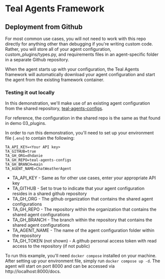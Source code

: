 # Teal Agents Framework
## Deployment from Github
For most common use cases, you will not need to work with this repo directly
for anything other than debugging if you're writing custom code. Rather, you
will store all of your agent configuration, custom_plugins/types.py, and
requirements files in an agent-specific folder in a separate Github repository.

When the agent starts up with your configuration, the Teal Agents framework will
automatically download your agent configuration and start the agent from the
existing framework container.

### Testing it out locally
In this demonstration, we'll make use of an existing agent configuration from
the shared repository,
[teal-agents-configs](https://github.com/dhdanie/teal-agents-configs).

For reference, the configuration in the shared repo is the same as that found in
demo 03_plugins.

In order to run this demonstration, you'll need to set up your environment file
(`.env`) to contain the following:
```text
TA_API_KEY=<Your API key>
TA_GITHUB=true
TA_GH_ORG=dhdanie
TA_GH_REPO=teal-agents-configs
TA_GH_BRANCH=main
TA_AGENT_NAME=ChatWeatherAgent
```

* TA_API_KEY - Same as for other use cases, enter your appropriate API key
* TA_GITHUB - Set to true to indicate that your agent configuration resides
  in a shared github repository
* TA_GH_ORG - The github organization that contains the shared agent
  configurations
* TA_GH_REPO - The repository within the organization that contains the shared
  agent configurations
* TA_GH_BRANCH - The branch within the repository that contains the shared
  agent configurations
* TA_AGENT_NAME - The name of the agent configuration folder within the
  repository
* TA_GH_TOKEN (not shown) - A github personal access token with read access to
  the repository (if not public)

To run this example, you'll need `docker compose` installed on your machine.
After setting up your environment file, simply run `docker compose up -d`. The
agent will start on port 8000 and can be accessed via
http://localhost:8000/docs.